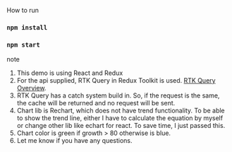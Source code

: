 How to run

### `npm install`
### `npm start`

note

1. This demo is using React and Redux
2. For the api supplied, RTK Query in Redux Toolkit is used. [RTK Query Overview](https://redux-toolkit.js.org/rtk-query/overview).
3. RTK Query has a catch system build in. So, if the request is the same, the cache will be returned and no request will be sent. 
5. Chart lib is Rechart, which does not have trend functionality. To be able to show the trend line, either I have to calculate the equation by myself or change other lib like echart for react. To save time, I just passed this.
6. Chart color is green if growth > 80 otherwise is blue.
7. Let me know if you have any questions.